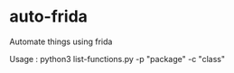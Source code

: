 # auto-frida
Automate things using frida

Usage : python3 list-functions.py -p "package" -c "class"
